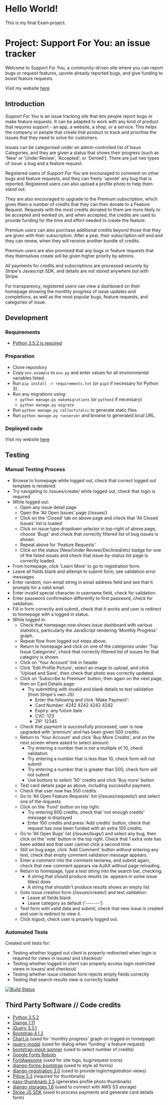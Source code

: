 # Hello World!
This is my final Exam project.

# Project: Support For You: an issue tracker
Welcome to Support For You, a community-driven site where you can report bugs or
request features, upvote already reported bugs, and give funding to boost 
feature requests.

Visit my website [here](https://annies-issue-tracker.herokuapp.com/) 

## Introduction

*Support For You* is an issue tracking site that lets people report bugs or make 
feature requests. It can be adapted to work with any kind of product that 
requires support - an app, a website, a shop, or a service. 
This helps the company or people that create that product to track and prioritise
the issues that they need to solve for customers.

Issues can be categorised under an admin-controlled list of Issue Categories, 
and they are given a status that shows their progress (such as 'New' or 'Under Review',
'Accepted', or 'Denied'). 
There are just two types of issue: a bug and a feature request. 


Registered users of *Support For You* are encouraged to comment on other bugs and
feature requests, and they can freely 'upvote' any bug that is reported. 
Registered users can also upload a profile photo to help them stand out. 


They are also encouraged to upgrade to the Premium subscription, which gives 
them a number of credits that they can then donate to a Feature Request. 
Requests with the most credits donated to them are more likely to be accepted 
and worked on, and when accepted, the credits are used to provide funding for 
the time and effort needed to create the feature.


Premium users can also purchase additional credits beyond those that they are 
given with their subscription. After a year, their subscription will end and 
they can renew, when they will receive another bundle of credits. 

Premium users are also promised that any bugs or feature requests that they 
themselves create will be given higher priority by admins. 

All payments for credits and subscriptions are processed securely by 
Stripe's Javascript SDK, and details are not stored anywhere but with Stripe. 

For transparency, registered users can view a dashboard on their homepage showing
the monthly progress of issue updates and completions, as well as the most popular
bugs, feature requests, and categories of issue. 


## Development

### Requirements
- [Python 3.5.2 is required](https://www.python.org/downloads/release/python-352/)

### Preparation
- Clone repository
- Copy `env.example` to `env.py` and enter values for all environmental variables listed.
- Run `pip install -r requirements.txt` (or `pip3` if necessary for Python 3).
- Run any migrations using:
  - `python manage.py makemigrations` (or `python3` if necessary)
  - `python manage.py migrate`
- Run `python manage.py collectstatic` to generate static files.
- Run `python manage.py runserver` and browse to generated local URL.

### Deployed code
Visit my website [here](https://annies-issue-tracker.herokuapp.com/) 

## Testing

### Manual Testing Process
- Browse to homepage while logged out, check that correct logged out template is rendered
- Try navigating to /issues/create/ while logged out, check that login is required
- While logged out:
  - Open any issue detail page
  - Open the 'All Open Issues' page (/issues/)
  - Click on the 'Closed' tab on above page and check that 'All Closed Issues' list is loaded
  - Click on issue type dropdown selector in top-right of above page, choose 'Bugs' and check that correctly filtered list of bug issues is shown.
  - Repeat above for 'Feature Requests'
  - Click on the status (New/Under Review/Declined/etc) badge for one of the listed issues and check that issue-by-status list page is correctly loaded.
- From homepage, click 'Learn More' to go to registration form.
- Leave all fields blank and attempt to submit form, see validation error messages.
- Enter random, non-email string in email address field and see that it prompts for a valid email.
- Enter invalid special character in username field, check for validation.
- Enter password confirmation differently to first password, check for validation.
- Fill in form correctly and submit, check that it works and user is redirect to homepage with a logged in status.
- While logged in:
  - Check that homepage now shows issue dashboard with various statistics, particularly the JavaScript rendering 'Monthly Progress' graph.
  - Repeat flow from logged out steps above.
  - Return to homepage and click on one of the categories under 'Top Issue Categories', check that correctly filtered list of issues for that category is shown.
  - Click on 'Your Account' link in header
  - Click 'Edit Profile Picture', select an image to upload, and click 'Upload and Save', then check that photo was correctly updated.
  - Click on 'Subscribe to Premium' button, then again on the next page, then on Card Details page:
    - Try submitting with invalid and blank details to test validation (from Stripe's own JS)
      - Enter the following and click 'Make Payment':
      - Card Number: 4242 4242 4242 4242
      - Expiry: any future date
      - CVC: 123
      - ZIP: 12345
  - Check that payment is successfully processed, user is now upgraded with 'premium' and has been given 500 credits. 
  - Return to 'Your Account' and click 'Buy More Credits', and on the next screen where asked to select amount:
    - Try entering a number that is not a multiple of 10, check validation
    - Try entering a number that is less than 10, check form will not submit
    - Try entering a number that is greater than 500, check form will not submit
    - Use buttons to select '50' credits and click 'Buy more' button
  - Test card details page as above, including successful payment.
  - Check that user now has 550 credits. 
  - Go to 'All Open Feature Requests' list (/issues/requests/) and select one of the requests.
  - Click on the 'Fund' button on top right:
    - Try entering 600 credits, check that 'not enough credits' message is displayed
    - Enter 100 credits and press 'Add credits' button, check that request has now been funded with an extra 100 credits.
  - Go to 'All Open Bugs' list (/issues/bugs/) and select any bug, then click on the 'vote' button in the top right. Check that 1 extra vote has been added and that user cannot click a second time.
  - Still on bug page, click 'Add Comment' button without entering any text, check that empty comment validation message appears.
  - Enter a comment into the comment textarea, and submit again, check that new comment appears via AJAX without page reloading.
  - Return to homepage, type a test string into the search bar, checking:
    - A string that should produce results (ie. appears in some issue titles) does
    - A string that shouldn't produce results shows an empty list
  - Goto issue creation form (/issues/create/) and test validation:
    - Leave all fields blank
    - Leave category as default ('-------')
  - Test form with valid data and submit, check that new issue is created and user is redirect to view it.
  - Click logout, check user is properly logged out.

### Automated Tests

Created unit tests for:
- Testing whether logged out client is properly redirected when login is required for views in issues/ and checkout/
- Testing whether logged in client can properly access login restricted views in issues/ and checkout/
- Testing whether issue creation form rejects empty fields correctly
- Testing that search results view is correctly loaded

[![Build Status](https://travis-ci.org/coffeeipsum/issue-tracker.svg?branch=master)](https://travis-ci.org/coffeeipsum/issue-tracker)

## Third Party Software // Code credits

- [Python 3.5.2](https://www.python.org/downloads/release/python-352/)
- [Django 1.11](https://docs.djangoproject.com/en/2.1/releases/1.11/)
- [jQuery 3.3.1](https://jquery.com/download/)
- [Bootstrap 4.1.2](http://blog.getbootstrap.com/2018/07/12/bootstrap-4-1-2/)
- [Chart.js](https://www.chartjs.org/) (used for 'monthly progress' graph on logged-in homepage)
- [jquery-modal](http://jquerymodal.com/) (used for dialog when 'funding' a feature request)
- [bootstrap-input-spinner](https://www.jqueryscript.net/form/Input-Spinner-Plugin-Bootstrap-4.html) (used to select number of credits)
- [Google Fonts Roboto](https://fonts.google.com/specimen/Roboto)
- [FontAwesome](https://fontawesome.com/) (used for site logo, bug/request icons)
- [django-forms-bootstrap](https://django-bootstrap-form.readthedocs.io/en/latest/) (used to style all forms)
- [django-registration 3.0](https://django-registration.readthedocs.io/en/3.0/) (used to provide login/registration views)
- [Pillow 5.3](https://pillow.readthedocs.io/en/5.3.x/reference/Image.html) (required for thumbnails)
- [easy-thumbnails 2.5](https://easy-thumbnails.readthedocs.io/en/stable/) (generates profile photo thumbnails)
- [django-storages 1.6](https://django-storages.readthedocs.io/en/1.6.2/backends/amazon-S3.html) (used to connect with AWS S3 storage)
- [Stripe JS SDK](https://stripe.com/docs/stripe-js) (used to process payments and generate card details form)